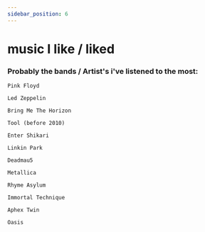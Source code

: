 ```yaml
---
sidebar_position: 6
---
```


# music I like / liked

### Probably the bands / Artist's i've listened to the most:

```
Pink Floyd

Led Zeppelin

Bring Me The Horizon

Tool (before 2010)

Enter Shikari

Linkin Park

Deadmau5

Metallica

Rhyme Asylum

Immortal Technique

Aphex Twin

Oasis
```





